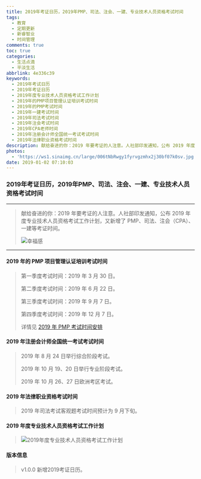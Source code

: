 ```yaml
---
title: 2019年考证日历，2019年PMP、司法、注会、一建、专业技术人员资格考试时间
tags:
  - 教育
  - 定期更新
  - 新睿智业
  - 时间管理
comments: true
toc: true
categories:
  - 生活点滴
  - 平淡生活
abbrlink: 4e336c39
keywords:
  - 2019年考试日历
  - 2019年考证日历
  - 2019年度专业技术人员资格考试工作计划
  - 2019年的PMP项目管理认证培训考试时间
  - 2019年的PMP考试时间
  - 2019年一建考试时间
  - 2019年司法考试时间
  - 2019年注会考试时间
  - 2019年CPA老师时间
  - 2019年注册会计师全国统一考试考试时间
  - 2019年法律职业资格考试时间
description: 献给奋进的你：2019 年要考证的人注意。人社部印发通知，公布 2019 年度专业技术人员资格考试工作计划，又新增了 PMP、司法、注会（CPA）、一建等考证时间。
photos:
  - 'https://ws1.sinaimg.cn/large/006tNbRwgy1fyrvgzmhx2j30bf07k0sv.jpg'
date: 2019-01-02 07:10:03
---
```

<script type="text/javascript" src="/js/src/bai.js"></script>


### 2019年考证日历，2019年PMP、司法、注会、一建、专业技术人员资格考试时间
---
> 献给奋进的你：2019 年要考证的人注意。人社部印发通知，公布 2019 年度专业技术人员资格考试工作计划，又新增了 PMP、司法、注会（CPA）、一建等考证时间。
>
> ![幸福感](https://ws1.sinaimg.cn/large/006tNbRwgy1fyrvpyo7j0j30i20b4q32.jpg)

---
#### 2019 年的 PMP 项目管理认证培训考试时间
> 第一季度考试时间：2019 年 3 月 30 日。
>
> 第二季度考试时间：2019 年 6 月 22 日。
>
> 第三季度考试时间：2019 年 9 月 7 日。
>
> 第四季度考试时间：2019 年 12 月 7 日。
>
> 详情见 [2019 年 PMP 考试时间安排](/archives/9e8e6ea0.html)

#### 2019 年注册会计师全国统一考试考试时间
> 2019 年 8 月 24 日举行综合阶段考试。
>
> 2019 年 10 月 19、20 日举行专业阶段考试。
>
> 2019 年 10 月 26、27 日欧洲考区考试。

#### 2019 年法律职业资格考试时间
> 2019 年司法考试客观题考试时间预计为 9 月下旬。

#### 2019 年度专业技术人员资格考试工作计划
>
> ![2019年度专业技术人员资格考试工作计划](https://ws1.sinaimg.cn/large/006tNbRwly1fyr5nh4699j30dc2agn27.jpg)

#### 版本信息
> v1.0.0 新增2019考证日历。
